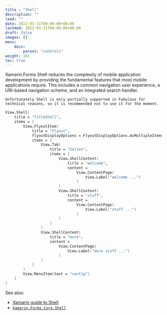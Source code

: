 ```yaml
---
title : "Shell"
description: ""
lead: ""
date: 2022-03-31T00:00:00+00:00
lastmod: 2022-03-31T00:00:00+00:00
draft: false
images: []
menu:
    docs:
        parent: "controls"
weight: 101
toc: true
---
```


Xamarin.Forms Shell reduces the complexity of mobile application development by providing the fundamental features that most mobile applications require. This includes a common navigation user experience, a URI-based navigation scheme, and an integrated search handler.

`Unfortunately Shell is only partially supported in Fabulous for technical reasons, so it is recommended not to use it for the moment.`

```fs
View.Shell(
    title = "TitleShell",
    items = [
        View.FlyoutItem(
            title = "Flyout",
            flyoutDisplayOptions = FlyoutDisplayOptions.AsMultipleItems,
            items = [
                View.Tab(
                    title = "Seiten",
                    items = [
                        View.ShellContent(
                            title = "welcome",
                            content =
                                View.ContentPage(
                                    View.Label("welcome ...")
                                )
                        )
                        View.ShellContent(
                            title = "stuff",
                            content =
                                View.ContentPage(
                                    View.Label("stuff ...")
                                )
                        )
                    ]
                )
                View.ShellContent(
                    title = "more",
                    content =
                        View.ContentPage(
                            View.Label("more stuff ...")
                        )
                )
            ]
        )
        View.MenuItem(text = "config")
    ]
)
```

See also:

* [Xamarin guide to Shell](https://docs.microsoft.com/en-us/xamarin/xamarin-forms/app-fundamentals/shell)
* [`Xamarin.Forms.Core.Shell`](https://docs.microsoft.com/en-us/dotnet/api/xamarin.forms.shell)
